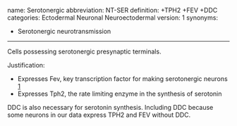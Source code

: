 name: Serotonergic
abbreviation: NT-SER
definition: +TPH2 +FEV +DDC
categories: Ectodermal Neuronal Neuroectodermal
version: 1
synonyms:
- Serotonergic neurotransmission
---

Cells possessing serotonergic presynaptic terminals. 

Justification:

* Expresses Fev, key transcription factor for making serotonergic neurons [1]
* Expresses Tph2, the rate limiting enzyme in the synthesis of serotonin

[1]: http://www.nature.com/mp/journal/v21/n1/full/mp2015101a.html

DDC is also necessary for serotonin synthesis. Including DDC because some neurons in our data express TPH2 and FEV without DDC.